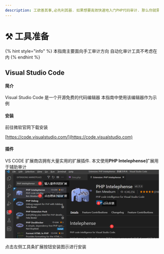 ```yaml
---
description: 工欲善其事,必先利其器. 如果想要高效快速地入门PHP代码审计. 那么你就需要一些强大的工具辅助审计.
---
```


# ⚒ 工具准备

{% hint style="info" %}
本指南主要面向手工审计方向 自动化审计工具不考虑在内
{% endhint %}

## Visual Studio Code

#### 简介

Visual Studio Code 是一个开源免费的代码编辑器 本指南中使用该编辑器作为示例

#### 安装

前往微软官网下载安装

[https://code.visualstudio.com/](https://code.visualstudio.com)

#### 插件

VS CODE 扩展商店拥有大量实用的扩展插件. 本文使用**PHP Intelephense**扩展用于辅助审计![](<../.gitbook/assets/phppluginstore.png>)

点击左侧工具条扩展按钮安装图示进行安装



